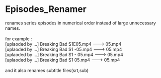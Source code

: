 # Episodes_Renamer
renames series episodes in numerical order instead of large unnecessary names.\
\
for example :\
[uplaoded by ...] Breaking Bad S1E05.mp4 ---> 05.mp4\
[uplaoded by ...] Breaking Bad S1 -05.mp4 ---> 05.mp4\
[uplaoded by ...] Breaking Bad S1 - 05.mp4 ---> 05.mp4\
[uplaoded by ...] Breaking Bad S1 05.mp4 ---> 05.mp4\
\
and it also renames subtitle files(srt,sub)
